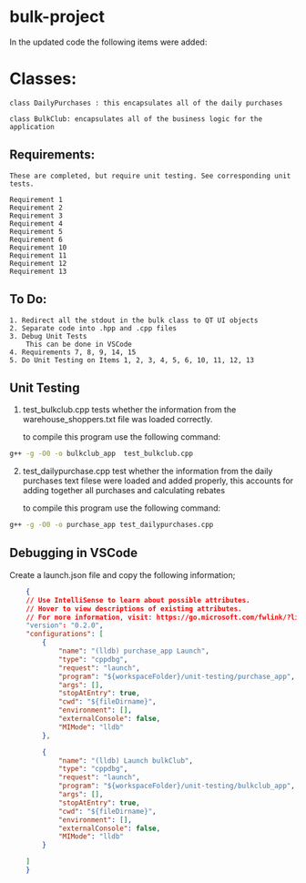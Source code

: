 # bulk-project

In the updated code the following items were added:

# Classes:

    class DailyPurchases : this encapsulates all of the daily purchases
    
    class BulkClub: encapsulates all of the business logic for the application
    
## Requirements:
    These are completed, but require unit testing. See corresponding unit tests. 

    Requirement 1
    Requirement 2
    Requirement 3
    Requirement 4
    Requirement 5
    Requirement 6
    Requirement 10
    Requirement 11
    Requirement 12
    Requirement 13
    
    
    
## To Do:

    1. Redirect all the stdout in the bulk class to QT UI objects
    2. Separate code into .hpp and .cpp files
    3. Debug Unit Tests 
        This can be done in VSCode
    4. Requirements 7, 8, 9, 14, 15 
    5. Do Unit Testing on Items 1, 2, 3, 4, 5, 6, 10, 11, 12, 13



## Unit Testing

1. test_bulkclub.cpp tests whether the information from the warehouse_shoppers.txt file was loaded correctly.

    to compile this program use the following command:
        
```bash
g++ -g -O0 -o bulkclub_app  test_bulkclub.cpp
```   

2. test_dailypurchase.cpp test whether the information from the daily purchases text filese were loaded and added properly, this accounts for adding together all purchases and calculating rebates

    to compile this program use the following command:
    
```bash
g++ -g -O0 -o purchase_app test_dailypurchases.cpp
```

    
## Debugging in VSCode

Create a launch.json file and copy the following information;

```json
    {
    // Use IntelliSense to learn about possible attributes.
    // Hover to view descriptions of existing attributes.
    // For more information, visit: https://go.microsoft.com/fwlink/?linkid=830387
    "version": "0.2.0",
    "configurations": [
        {
            "name": "(lldb) purchase_app Launch",
            "type": "cppdbg",
            "request": "launch",
            "program": "${workspaceFolder}/unit-testing/purchase_app",
            "args": [],
            "stopAtEntry": true,
            "cwd": "${fileDirname}",
            "environment": [],
            "externalConsole": false,
            "MIMode": "lldb"
        },

        {
            "name": "(lldb) Launch bulkClub",
            "type": "cppdbg",
            "request": "launch",
            "program": "${workspaceFolder}/unit-testing/bulkclub_app",
            "args": [],
            "stopAtEntry": true,
            "cwd": "${fileDirname}",
            "environment": [],
            "externalConsole": false,
            "MIMode": "lldb"
        }

    ]
    }
```


